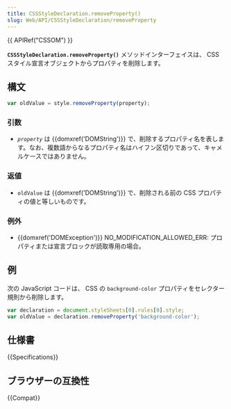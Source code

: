 ```yaml
---
title: CSSStyleDeclaration.removeProperty()
slug: Web/API/CSSStyleDeclaration/removeProperty
---
```

{{ APIRef("CSSOM") }}

**`CSSStyleDeclaration.removeProperty()`** メソッドインターフェイスは、 CSS スタイル宣言オブジェクトからプロパティを削除します。

## 構文

```js
var oldValue = style.removeProperty(property);
```

### 引数

- _`property`_ は {{domxref('DOMString')}} で、削除するプロパティ名を表します。なお、複数語からなるプロパティ名はハイフン区切りであって、キャメルケースではありません。

### 返値

- `oldValue` は {{domxref('DOMString')}} で、削除される前の CSS プロパティの値と等しいものです。

### 例外

- {{domxref('DOMException')}} NO_MODIFICATION_ALLOWED_ERR: プロパティまたは宣言ブロックが読取専用の場合。

## 例

次の JavaScript コードは、 CSS の `background-color` プロパティをセレクター規則から削除します。

```js
var declaration = document.styleSheets[0].rules[0].style;
var oldValue = declaration.removeProperty('background-color');
```

## 仕様書

{{Specifications}}

## ブラウザーの互換性

{{Compat}}
